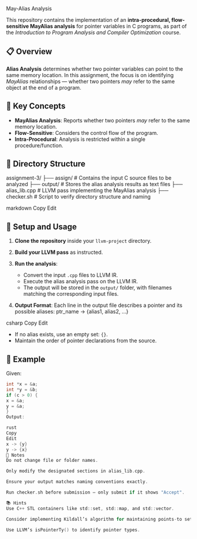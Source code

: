 May-Alias Analysis

This repository contains the implementation of an **intra-procedural, flow-sensitive MayAlias analysis** for pointer variables in C programs, as part of the *Introduction to Program Analysis and Compiler Optimization* course.

## 📋 Overview

**Alias Analysis** determines whether two pointer variables can point to the same memory location. In this assignment, the focus is on identifying *MayAlias* relationships — whether two pointers *may* refer to the same object at the end of a program.

## 🧠 Key Concepts

- **MayAlias Analysis**: Reports whether two pointers *may* refer to the same memory location.
- **Flow-Sensitive**: Considers the control flow of the program.
- **Intra-Procedural**: Analysis is restricted within a single procedure/function.

## 📁 Directory Structure

assignment-3/
├── assign/ # Contains the input C source files to be analyzed
├── output/ # Stores the alias analysis results as text files
├── alias_lib.cpp # LLVM pass implementing the MayAlias analysis
├── checker.sh # Script to verify directory structure and naming

markdown
Copy
Edit

## 🔧 Setup and Usage

1. **Clone the repository** inside your `llvm-project` directory.

2. **Build your LLVM pass** as instructed.

3. **Run the analysis**:
   - Convert the input `.cpp` files to LLVM IR.
   - Execute the alias analysis pass on the LLVM IR.
   - The output will be stored in the `output/` folder, with filenames matching the corresponding input files.

4. **Output Format**:
   Each line in the output file describes a pointer and its possible aliases:
ptr_name -> {alias1, alias2, ...}

csharp
Copy
Edit
- If no alias exists, use an empty set: `{}`.
- Maintain the order of pointer declarations from the source.

## 🧪 Example

Given:
```c
int *x = &a;
int *y = &b;
if (c > 0) {
x = &a;
y = &a;
}
Output:

rust
Copy
Edit
x -> {y}
y -> {x}
📌 Notes
Do not change file or folder names.

Only modify the designated sections in alias_lib.cpp.

Ensure your output matches naming conventions exactly.

Run checker.sh before submission — only submit if it shows "Accept".

📚 Hints
Use C++ STL containers like std::set, std::map, and std::vector.

Consider implementing Kildall’s algorithm for maintaining points-to sets.

Use LLVM’s isPointerTy() to identify pointer types.
